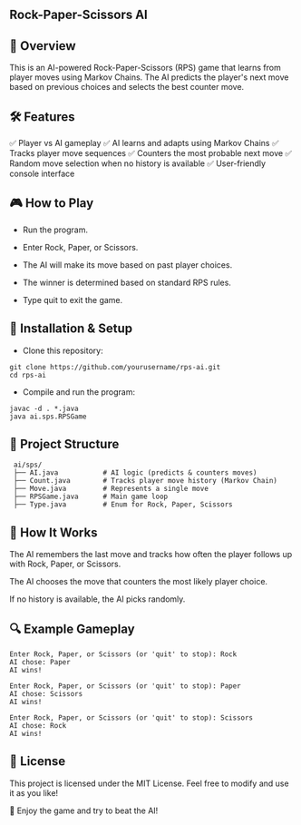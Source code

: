 ## Rock-Paper-Scissors AI

## 📌 Overview

This is an AI-powered Rock-Paper-Scissors (RPS) game that learns from player moves using Markov Chains. The AI predicts the player's next move based on previous choices and selects the best counter move.

## 🛠 Features

✅ Player vs AI gameplay
✅ AI learns and adapts using Markov Chains
✅ Tracks player move sequences
✅ Counters the most probable next move
✅ Random move selection when no history is available
✅ User-friendly console interface

## 🎮 How to Play

- Run the program.

- Enter Rock, Paper, or Scissors.

- The AI will make its move based on past player choices.

- The winner is determined based on standard RPS rules.

- Type quit to exit the game.

## 🚀 Installation & Setup

- Clone this repository:

```
git clone https://github.com/yourusername/rps-ai.git
cd rps-ai
```

- Compile and run the program:

```
javac -d . *.java
java ai.sps.RPSGame
```

## 📜 Project Structure

```
 ai/sps/
 ├── AI.java           # AI logic (predicts & counters moves)
 ├── Count.java        # Tracks player move history (Markov Chain)
 ├── Move.java         # Represents a single move
 ├── RPSGame.java      # Main game loop
 ├── Type.java         # Enum for Rock, Paper, Scissors
```

## 🧠 How It Works

The AI remembers the last move and tracks how often the player follows up with Rock, Paper, or Scissors.

The AI chooses the move that counters the most likely player choice.

If no history is available, the AI picks randomly.

## 🔍 Example Gameplay

```
Enter Rock, Paper, or Scissors (or 'quit' to stop): Rock
AI chose: Paper
AI wins!

Enter Rock, Paper, or Scissors (or 'quit' to stop): Paper
AI chose: Scissors
AI wins!

Enter Rock, Paper, or Scissors (or 'quit' to stop): Scissors
AI chose: Rock
AI wins!
```

## 📜 License

This project is licensed under the MIT License. Feel free to modify and use it as you like!

🚀 Enjoy the game and try to beat the AI!
